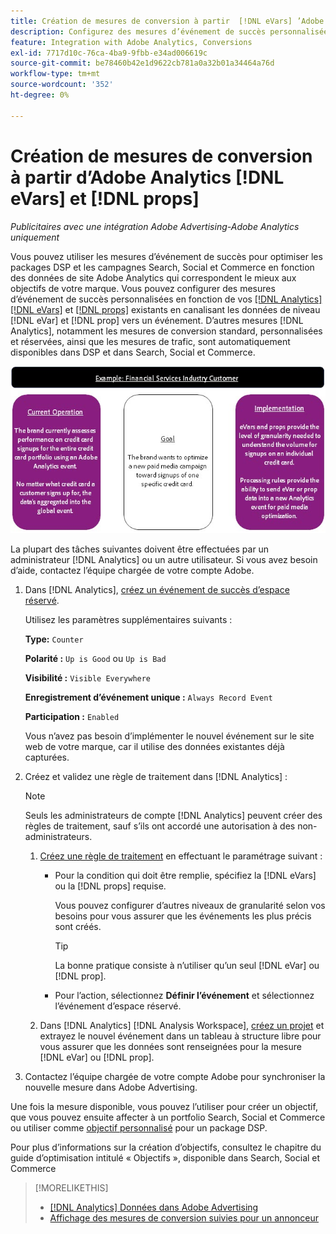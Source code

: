 ```yaml
---
title: Création de mesures de conversion à partir  [!DNL eVars] ’Adobe Analytics et de props
description: Configurez des mesures d’événement de succès personnalisées à l [!DNL eVar]aide de données de niveau et  [!DNL prop].
feature: Integration with Adobe Analytics, Conversions
exl-id: 7717d10c-76ca-4ba9-9fbb-e34ad006619c
source-git-commit: be78460b42e1d9622cb781a0a32b01a34464a76d
workflow-type: tm+mt
source-wordcount: '352'
ht-degree: 0%

---
```


# Création de mesures de conversion à partir d’Adobe Analytics [!DNL eVars] et [!DNL props]

*Publicitaires avec une intégration Adobe Advertising-Adobe Analytics uniquement*

Vous pouvez utiliser les mesures d’événement de succès pour optimiser les packages DSP et les campagnes Search, Social et Commerce en fonction des données de site Adobe Analytics qui correspondent le mieux aux objectifs de votre marque. Vous pouvez configurer des mesures d’événement de succès personnalisées en fonction de vos [[!DNL Analytics] [!DNL eVars]](https://experienceleague.adobe.com/docs/analytics/components/dimensions/evar.html) et [[!DNL props]](https://experienceleague.adobe.com/docs/analytics/components/dimensions/prop.html) existants en canalisant les données de niveau [!DNL eVar] et [!DNL prop] vers un événement. D’autres mesures [!DNL Analytics], notamment les mesures de conversion standard, personnalisées et réservées, ainsi que les mesures de trafic, sont automatiquement disponibles dans DSP et dans Search, Social et Commerce.

![Exemple d](/help/integrations/assets/a4adc-conversion-evar-example.jpg "utilisation")

La plupart des tâches suivantes doivent être effectuées par un administrateur [!DNL Analytics] ou un autre utilisateur. Si vous avez besoin d’aide, contactez l’équipe chargée de votre compte Adobe.

1. Dans [!DNL Analytics], [créez un événement de succès d’espace réservé](https://experienceleague.adobe.com/en/docs/analytics/admin/admin-tools/manage-report-suites/edit-report-suite/conversion-variables/success-event).

   Utilisez les paramètres supplémentaires suivants :

   **Type:** `Counter`

   **Polarité :** `Up is Good` ou `Up is Bad`

   **Visibilité :** `Visible Everywhere`

   **Enregistrement d’événement unique :** `Always Record Event`

   **Participation :** `Enabled`

   Vous n’avez pas besoin d’implémenter le nouvel événement sur le site web de votre marque, car il utilise des données existantes déjà capturées.

1. Créez et validez une règle de traitement dans [!DNL Analytics] :

   >[!NOTE]
   >
   >Seuls les administrateurs de compte [!DNL Analytics] peuvent créer des règles de traitement, sauf s’ils ont accordé une autorisation à des non-administrateurs.

   1. [Créez une règle de traitement](https://experienceleague.adobe.com/docs/analytics/admin/admin-tools/manage-report-suites/edit-report-suite/report-suite-general/c-processing-rules/c-processing-rules-configuration/t-processing-rules.html?lang=en) en effectuant le paramétrage suivant :

      * Pour la condition qui doit être remplie, spécifiez la [!DNL eVars] ou la [!DNL props] requise.

        Vous pouvez configurer d’autres niveaux de granularité selon vos besoins pour vous assurer que les événements les plus précis sont créés.

        >[!TIP]
        >
        >La bonne pratique consiste à n’utiliser qu’un seul [!DNL eVar] ou [!DNL prop].

      * Pour l’action, sélectionnez **Définir l’événement** et sélectionnez l’événement d’espace réservé.

   1. Dans [!DNL Analytics] [!DNL Analysis Workspace], [créez un projet](https://experienceleague.adobe.com/docs/analytics/analyze/analysis-workspace/home.html) et extrayez le nouvel événement dans un tableau à structure libre pour vous assurer que les données sont renseignées pour la mesure [!DNL eVar] ou [!DNL prop].

1. Contactez l’équipe chargée de votre compte Adobe pour synchroniser la nouvelle mesure dans Adobe Advertising.

Une fois la mesure disponible, vous pouvez l’utiliser pour créer un objectif, que vous pouvez ensuite affecter à un portfolio Search, Social et Commerce ou utiliser comme [objectif personnalisé](/help/dsp/optimization/custom-goal.md) pour un package DSP.

Pour plus d’informations sur la création d’objectifs, consultez le chapitre du guide d’optimisation intitulé « Objectifs », disponible dans Search, Social et Commerce

>[!MORELIKETHIS]
>
>* [[!DNL Analytics] Données dans Adobe Advertising](/help/integrations/analytics/analytics-data-in-advertising.md)
>* [Affichage des mesures de conversion suivies pour un annonceur](/help/search-social-commerce/admin/conversion-metrics/conversion-metric-view-tracked.md)
